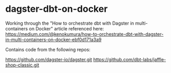 # dagster-dbt-on-docker
Working through the "How to orchestrate dbt with Dagster in multi-containers on Docker" article referenced here: https://medium.com/@kenokumura/how-to-orchestrate-dbt-with-dagster-in-multi-containers-on-docker-ebf0d171a3a9

Contains code from the following repos:

https://github.com/dagster-io/dagster.git
https://github.com/dbt-labs/jaffle-shop-classic.git

